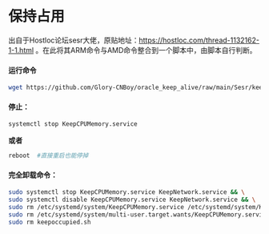 # 保持占用
出自于Hostloc论坛sesr大佬，原贴地址：https://hostloc.com/thread-1132162-1-1.html 。在此将其ARM命令与AMD命令整合到一个脚本中，由脚本自行判断。

#### 运行命令
```bash
wget https://github.com/Glory-CNBoy/oracle_keep_alive/raw/main/Sesr/keepoccupied.sh && bash keepoccupied.sh
```

#### 停止：
```bash
systemctl stop KeepCPUMemory.service
```
**或者**
```bash
reboot  #直接重启也能停掉
```

#### 完全卸载命令：
```bash
sudo systemctl stop KeepCPUMemory.service KeepNetwork.service && \
sudo systemctl disable KeepCPUMemory.service KeepNetwork.service && \
sudo rm /etc/systemd/system/KeepCPUMemory.service /etc/systemd/system/KeepNetwork.service && \
sudo rm /etc/systemd/system/multi-user.target.wants/KeepCPUMemory.service /etc/systemd/system/multi-user.target.wants/KeepNetwork.service && \
sudo rm keepoccupied.sh
```  
